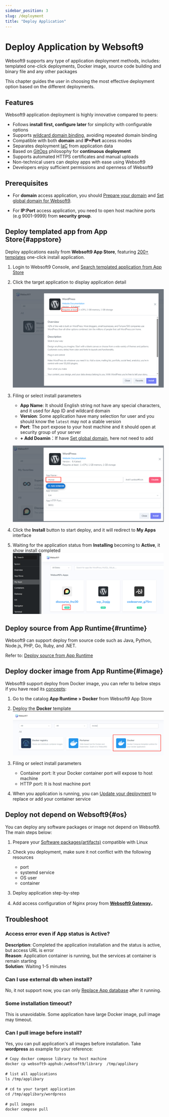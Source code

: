 ```yaml
---
sidebar_position: 3
slug: /deployment
title: "Deploy Application"
---
```


# Deploy Application by Websoft9

Websoft9 supports any type of application deployment methods, includes: templated one-click deployments, Docker image, source code building and binary file
and any other packages

This chapter guides the user in choosing the most effective deployment option based on the different deployments.  

## Features

Websoft9 application deployment is highly innovative compared to peers:

- Follows **install first, configure later** for simplicity with configurable options
- Supports [wildcard domain binding](./domain-set#wildcard), avoiding repeated domain binding
- Compatible with both **domain** and **IP+Port** access modes
- Separates deployment [IaC](https://www.ibm.com/topics/infrastructure-as-code) from application data
- Based on [GitOps](./plan-git#gitops) philosophy for **continuous deployment**
- Supports automated HTTPS certificates and manual uploads
- Non-technical users can deploy apps with ease using Websoft9
- Developers enjoy sufficient permissions and openness of Websoft9

## Prerequisites

- For **domain** access application, you should [Prepare your domain](./domain-prepare) and [Set global domain for Websoft9](./domain-set#global-domain).

- For **IP:Port** access application, you need to open host machine ports (e.g 9001-9999) from **security group**.


## Deploy templated app from App Store{#appstore}

Deploy applications easily from **Websoft9 App Store**, featuring [200+ templates](./#deployment-templates) one-click install application.

1. Login to Websoft9 Console, and [Search templated application from App Store](./appstore.md)

2. Click the target application to display application detail

   ![](./assets/websoft9-appstoredetail.png)

3. Filing or select install parameters

   - **App Name**: It should English string not have any special characters, and it used for App ID and wildcard domain
   - **Version**: Some application have many selection for user and you should know the `latest` may not a stable version
   - **Port**: The port expose to your host machine and it should open at security group of your server
   - **+ Add Doamin**：If have [Set global domain](./domain-set), here not need to add

   ![](./assets/websoft9-installapp-fill.png)


4. Click the **Install** button to start deploy, and it will redirect to **My Apps** interface

5. Waiting for the application status from **Installing** becoming to **Active**, it show install completed
   ![](./assets/websoft9-myapps-active.png)

## Deploy source from App Runtime{#runtime}

Websoft9 can support deploy from source code such as Java, Python, Node.js, PHP, Go, Ruby, and .NET.   

Refer to: [Deploy source from App Runtime](./runtime)

## Deploy docker image from App Runtime{#image}

Websoft9 support deploy from Docker image, you can refer to below steps if you have read its [concepts](./docker): 

1. Go to the catalog **App Runtime > Docker** from Websoft9 App Store

2. Deploy the **Docker** template
   ![](./assets/websoft9-installdockertp.png)

3. Filing or select install parameters

   - Container port: It your Docker container port will expose to host machine
   - HTTP port: It is host machine port

4. When you application is running, you can [Update your deployment](./runtime#dockercompose) to replace or add your container service

## Deploy not depend on Websoft9{#os}

You can deploy any software packages or image not depend on Websoft9. The main steps below:  

1. Prepare your [Software packages(artifacts)](./plan-package) compatible with Linux

2. Check you deployment, make sure it not conflict with the following resources

   - port
   - systemd service
   - OS user
   - container 

3. Deploy application step-by-step

4. Add access configuration of Nginx proxy from **[Websoft9 Gateway](./gateway-proxy)**。  


## Troubleshoot

### Access error even if App status is Active?

**Description**: Completed the application installation and the status is active, but access URL is error  
**Reason**: Application container is running, but the services at container is remain starting     
**Solution**: Waiting 1-5 minutes      

### Can I use external db when install?

No, it not support now, you can only [Replace App database](./migratedb) after it running.  


### Some installation timeout?

This is unavoidable. Some application have large Docker image, pull image may timeout.  

### Can I pull image before install?

Yes, you can pull application's all images before installation. Take **wordpress** as example for your reference:  

```
# Copy docker compose library to host machine
docker cp websoft9-apphub:/websoft9/library  /tmp/applibary

# list all applications
ls /tmp/applibary

# cd to your target application
cd /tmp/applibary/wordpress

# pull images
docker compose pull 
```